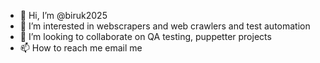 - 👋 Hi, I’m @biruk2025
- 👀 I’m interested in webscrapers and web crawlers and test automation
- 💞️ I’m looking to collaborate on QA testing, puppetter projects
- 📫 How to reach me email me


<!---
biruk2025/biruk2025 is a ✨ special ✨ repository because its `README.md` (this file) appears on your GitHub profile.
You can click the Preview link to take a look at your changes.
--->
